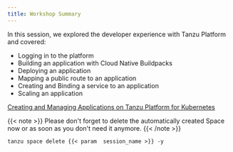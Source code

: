 ```yaml
---
title: Workshop Summary
---
```


In this session, we explored the developer experience with Tanzu Platform and covered:
- Logging in to the platform
- Building an application with Cloud Native Buildpacks
- Deploying an application
- Mapping a public route to an application
- Creating and Binding a service to an application
- Scaling an application

[Creating and Managing Applications on Tanzu Platform for Kubernetes](https://docs.vmware.com/en/VMware-Tanzu-Platform/services/create-manage-apps-tanzu-platform-k8s/index.html)

{{< note >}}
Please don't forget to delete the automatically created Space now or as soon as you don't need it anymore.
{{< /note >}}
```execute
tanzu space delete {{< param  session_name >}} -y
```
